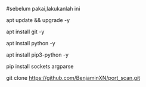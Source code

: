 #sebelum pakai,lakukanlah ini

apt update && upgrade -y

apt install git -y

apt install python -y

apt install pip3-python -y

pip install sockets argparse

git clone https://github.com/BenjaminXN/port_scan.git

